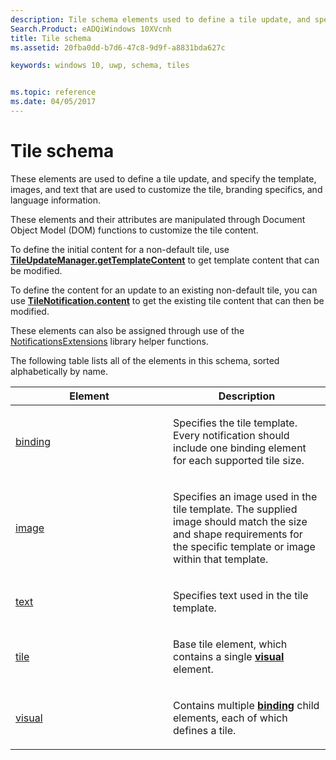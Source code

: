 ```yaml
---
description: Tile schema elements used to define a tile update, and specify the template, images, and text that are used to customize the tile, branding specifics, and language information.
Search.Product: eADQiWindows 10XVcnh
title: Tile schema
ms.assetid: 20fba0dd-b7d6-47c8-9d9f-a8831bda627c

keywords: windows 10, uwp, schema, tiles


ms.topic: reference
ms.date: 04/05/2017
---
```


# Tile schema


These elements are used to define a tile update, and specify the template, images, and text that are used to customize the tile, branding specifics, and language information.

These elements and their attributes are manipulated through Document Object Model (DOM) functions to customize the tile content.

To define the initial content for a non-default tile, use [**TileUpdateManager.getTemplateContent**](/uwp/api/Windows.UI.Notifications.TileUpdateManager) to get template content that can be modified.

To define the content for an update to an existing non-default tile, you can use [**TileNotification.content**](/uwp/api/Windows.UI.Notifications.TileNotification) to get the existing tile content that can then be modified.

These elements can also be assigned through use of the [NotificationsExtensions](/previous-versions/windows/apps/hh969156(v=win.10)) library helper functions.

The following table lists all of the elements in this schema, sorted alphabetically by name.

<table>
<colgroup>
<col width="50%" />
<col width="50%" />
</colgroup>
<thead>
<tr class="header">
<th>Element</th>
<th>Description</th>
</tr>
</thead>
<tbody>
<tr class="odd">
<td><a href="element-binding.md">binding</a> </td>
<td><p>Specifies the tile template. Every notification should include one binding element for each supported tile size.</p></td>
</tr>
<tr class="even">
<td><a href="element-image.md">image</a> </td>
<td><p>Specifies an image used in the tile template. The supplied image should match the size and shape requirements for the specific template or image within that template.</p></td>
</tr>
<tr class="odd">
<td><a href="element-text.md">text</a> </td>
<td><p>Specifies text used in the tile template.</p></td>
</tr>
<tr class="even">
<td><a href="element-tile.md">tile</a> </td>
<td><p>Base tile element, which contains a single <a href="/uwp/schemas/tiles/toastschema/element-visual"><strong>visual</strong></a>  element.</p></td>
</tr>
<tr class="odd">
<td><a href="element-visual.md">visual</a> </td>
<td><p>Contains multiple <a href="element-binding.md"><strong>binding</strong></a>  child elements, each of which defines a tile.</p></td>
</tr>
</tbody>
</table>

 

 

 
